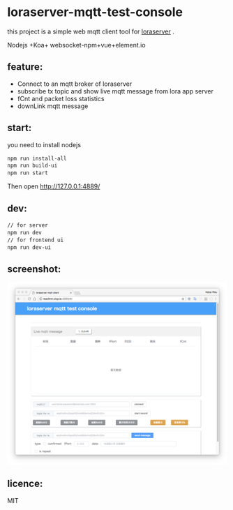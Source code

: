 # loraserver-mqtt-test-console

this project is a simple web mqtt client tool for [loraserver](https://www.loraserver.io/) . 

Nodejs +Koa+ websocket-npm+vue+element.io

## feature:

* Connect to an mqtt broker of loraserver  
* subscribe tx topic and show live mqtt message from lora app server
* fCnt and packet loss statistics 
* downLink mqtt message

## start:

you need to install nodejs 

```bash
npm run install-all
npm run build-ui
npm run start
```

Then open http://127.0.0.1:4889/

## dev:

```bash
// for server
npm run dev
// for frontend ui
npm run dev-ui
```

## screenshot:

![](screenshot.png)

## licence:

MIT